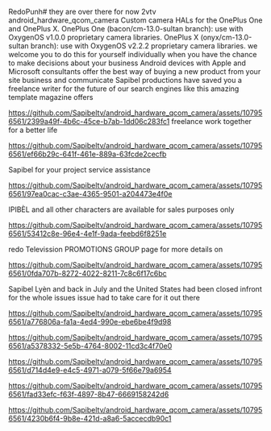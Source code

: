 RedoPunh# they are over there for now 2vtv android_hardware_qcom_camera
Custom camera HALs for the OnePlus One and OnePlus X. OnePlus One (bacon/cm-13.0-sultan branch): use with OxygenOS v1.0.0 proprietary camera libraries. OnePlus X (onyx/cm-13.0-sultan branch): use with OxygenOS v2.2.2 proprietary camera libraries.
we welcome you to do this for yourself individually when you have the chance to make decisions about your business Android devices with Apple and Microsoft consultants offer the best way of buying a new product from your site business and communicate
Sapibel productions have saved you a freelance writer for the future of our search engines like this amazing template magazine offers 

https://github.com/Sapibeltv/android_hardware_qcom_camera/assets/107956561/2399a49f-4b6c-45ce-b7ab-1dd06c283fc1
freelance work together for a better life 


https://github.com/Sapibeltv/android_hardware_qcom_camera/assets/107956561/ef66b29c-641f-461e-889a-63fcde2cecfb

Sapibel for your project service assistance 

https://github.com/Sapibeltv/android_hardware_qcom_camera/assets/107956561/97ea0cac-c3ae-4365-9501-a204473e4f0e

IPIBÈL and all other characters are available for sales purposes only 

https://github.com/Sapibeltv/android_hardware_qcom_camera/assets/107956561/53412c8e-96e4-4e1f-9ada-feebd6f8251e

redo Televission PROMOTIONS GROUP page for more details on 

https://github.com/Sapibeltv/android_hardware_qcom_camera/assets/107956561/0fda707b-8272-4022-8211-7c8c6f17c6bc

Sapibel Lyèn and back in July and the United States had been closed infront for the whole issues issue had to take care for it out there  

https://github.com/Sapibeltv/android_hardware_qcom_camera/assets/107956561/a776806a-fa1a-4ed4-990e-ebe6be4f9d98



https://github.com/Sapibeltv/android_hardware_qcom_camera/assets/107956561/a5378332-5e5b-4764-8002-11cd3c4f70e0



https://github.com/Sapibeltv/android_hardware_qcom_camera/assets/107956561/d714d4e9-e4c5-4971-a079-5f66e79a6954



https://github.com/Sapibeltv/android_hardware_qcom_camera/assets/107956561/fad33efc-f63f-4897-8b47-6669158242d6



https://github.com/Sapibeltv/android_hardware_qcom_camera/assets/107956561/4230b6f4-9b8e-421d-a8a6-5accecdb90c1

